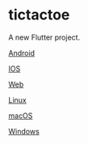 # tictactoe

A new Flutter project.

[Android]()

[IOS]()

[Web]()

[Linux]()

[macOS]()

[Windows]()
